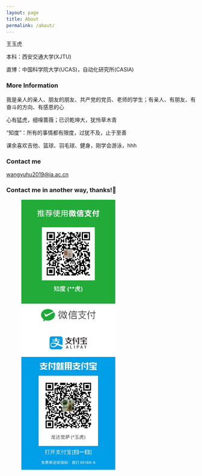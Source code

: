 ```yaml
---
layout: page
title: About
permalink: /about/
---
```


王玉虎

本科：西安交通大学(XJTU)

直博：中国科学院大学(UCAS)，自动化研究所(CASIA)

### More Information

我是亲人的亲人、朋友的朋友、共产党的党员、老师的学生；有亲人、有朋友、有奋斗的方向、有感恩的心

心有猛虎，细嗅蔷薇；已识乾坤大，犹怜草木青

“知度”：所有的事情都有限度，过犹不及，止于至善

课余喜欢吉他、篮球、羽毛球、健身，刚学会游泳，hhh

### Contact me

[wangyuhu2019@ia.ac.cn](mailto:wangyuhu2019@ia.ac.cn)

### Contact me in another way, thanks!🤑

<figure class="half">
    <img src="./images/wechat.JPG" width="250"/>
    <img src="./images/zhifubao.JPG" width="250"/>
</center>